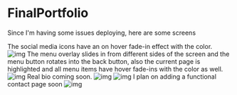 # FinalPortfolio
Since I'm having some issues deploying, here are some screens

The social media icons have an on hover fade-in effect with the color.
![img](https://i.ibb.co/DQrkHSy/home.png
)
The menu overlay slides in from different sides of the screen and the menu button rotates into the back button, also the current page is highlighted and all menu items have hover fade-ins with the color as well.
![img](https://i.ibb.co/tB9rCmv/menuoverlay.png
)
Real bio coming soon.
![img](https://i.ibb.co/VWq9jgj/aboutme.png
)
![img](https://i.ibb.co/1nHf8YZ/portfolio.png)
I plan on adding a functional contact page soon
![img](https://i.ibb.co/bKyhKRW/contact.png
)



